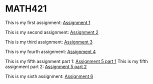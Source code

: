 # MATH421
 
This is my first assignment: [Assignment 1](Assignment1.html) 

This is my second assignment: [Assignment 2](Assignment2.html) 

This is my third assignment: [Assignment 3](Assignment3.html)

This is my fourth assignment: [Assignment 4](Assignment4.html)

This is my fifth assignment part 1: [Assignment 5 part 1](Assignment5_part1.html)
This is my fifth assignment part 2: [Assignment 5 part 2](Assignment5_part2.html)

This is my sixth assignment: [Assignment 6](Assignment6.html) 